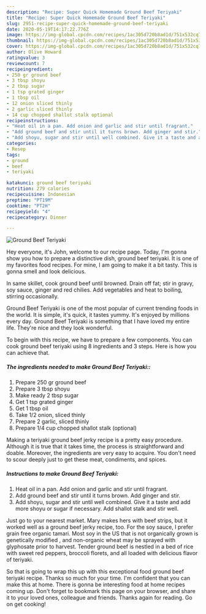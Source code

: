 ```yaml
---
description: "Recipe: Super Quick Homemade Ground Beef Teriyaki"
title: "Recipe: Super Quick Homemade Ground Beef Teriyaki"
slug: 2951-recipe-super-quick-homemade-ground-beef-teriyaki
date: 2020-05-19T14:17:22.776Z
image: https://img-global.cpcdn.com/recipes/1ac305d720b8ad1d/751x532cq70/ground-beef-teriyaki-recipe-main-photo.jpg
thumbnail: https://img-global.cpcdn.com/recipes/1ac305d720b8ad1d/751x532cq70/ground-beef-teriyaki-recipe-main-photo.jpg
cover: https://img-global.cpcdn.com/recipes/1ac305d720b8ad1d/751x532cq70/ground-beef-teriyaki-recipe-main-photo.jpg
author: Olive Howard
ratingvalue: 3
reviewcount: 7
recipeingredient:
- 250 gr ground beef
- 3 tbsp shoyu
- 2 tbsp sugar
- 1 tsp grated ginger
- 1 tbsp oil
- 12 onion sliced thinly
- 2 garlic sliced thinly
- 14 cup chopped shallot stalk optional
recipeinstructions:
- "Heat oil in a pan. Add onion and garlic and stir until fragrant."
- "Add ground beef and stir until it turns brown. Add ginger and stir."
- "Add shoyu, sugar and stir until well combined. Give it a taste and add more shoyu or sugar if necessary. Add shallot stalk and stir well."
categories:
- Resep
tags:
- ground
- beef
- teriyaki

katakunci: ground beef teriyaki
nutrition: 279 calories
recipecuisine: Indonesian
preptime: "PT19M"
cooktime: "PT2H"
recipeyield: "4"
recipecategory: Dinner

---
```



![Ground Beef Teriyaki](https://img-global.cpcdn.com/recipes/1ac305d720b8ad1d/751x532cq70/ground-beef-teriyaki-recipe-main-photo.jpg)

Hey everyone, it's John, welcome to our recipe page. Today, I'm gonna show you how to prepare a distinctive dish, ground beef teriyaki. It is one of my favorites food recipes. For mine, I am going to make it a bit tasty. This is gonna smell and look delicious.

In same skillet, cook ground beef until browned. Drain off fat; stir in gravy, soy sauce, ginger and red chilies. Add vegetables and heat to boiling, stirring occasionally.

Ground Beef Teriyaki is one of the most popular of current trending foods in the world. It is simple, it's quick, it tastes yummy. It's enjoyed by millions every day. Ground Beef Teriyaki is something that I have loved my entire life. They're nice and they look wonderful.


To begin with this recipe, we have to prepare a few components. You can cook ground beef teriyaki using 8 ingredients and 3 steps. Here is how you can achieve that.

##### The ingredients needed to make Ground Beef Teriyaki::

1. Prepare 250 gr ground beef
1. Prepare 3 tbsp shoyu
1. Make ready 2 tbsp sugar
1. Get 1 tsp grated ginger
1. Get 1 tbsp oil
1. Take 1/2 onion, sliced thinly
1. Prepare 2 garlic, sliced thinly
1. Prepare 1/4 cup chopped shallot stalk (optional)


Making a teriyaki ground beef jerky recipe is a pretty easy procedure. Although it is true that it takes time, the process is straightforward and doable. Moreover, the ingredients are very easy to acquire. You don&#39;t need to scour deeply just to get these meat, condiments, and spices. 

##### Instructions to make Ground Beef Teriyaki:

1. Heat oil in a pan. Add onion and garlic and stir until fragrant.
1. Add ground beef and stir until it turns brown. Add ginger and stir.
1. Add shoyu, sugar and stir until well combined. Give it a taste and add more shoyu or sugar if necessary. Add shallot stalk and stir well.


Just go to your nearest market. Mary makes hers with beef strips, but it worked well as a ground beef jerky recipe, too. For the soy sauce, I prefer grain free organic tamari. Most soy in the US that is not organically grown is genetically modified , and non-organic wheat may be sprayed with glyphosate prior to harvest. Tender ground beef is nestled in a bed of rice with sweet red peppers, broccoli florets, and all loaded with delicious flavor of teriyaki. 

So that is going to wrap this up with this exceptional food ground beef teriyaki recipe. Thanks so much for your time. I'm confident that you can make this at home. There is gonna be interesting food at home recipes coming up. Don't forget to bookmark this page on your browser, and share it to your loved ones, colleague and friends. Thanks again for reading. Go on get cooking!
